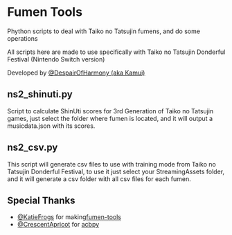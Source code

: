 # Fumen Tools
Phython scripts to deal with Taiko no Tatsujin fumens, and do some operations

All scripts here are made to use specifically with Taiko no Tatsujin Donderful Festival (Nintendo Switch version)

Developed by [@DespairOfHarmony (aka Kamui)](https://github.com/despairoharmony)

## ns2_shinuti.py

Script to calculate ShinUti scores for 3rd Generation of Taiko no Tatsujin games, just select the folder where fumen is located, and it will output a musicdata.json with its scores.

## ns2_csv.py

This script will generate csv files to use with training mode from Taiko no Tatsujin Donderful Festival, to use it just select your StreamingAssets folder, and it will generate a csv folder with all csv files for each fumen.

## Special Thanks
- [@KatieFrogs](https://github.com/KatieFrogs) for making[fumen-tools](https://github.com/KatieFrogs/fumen-tools)
- [@CrescentApricot](https://github.com/CrescentApricot) for [acbpy](https://github.com/CrescentApricot/acbpy)
